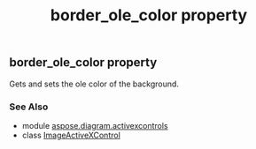 ﻿---
title: border_ole_color property
second_title: Aspose.Diagram for Python via .NET API References
description: 
type: docs
weight: 40
url: /python-net/aspose.diagram.activexcontrols/imageactivexcontrol/border_ole_color/
is_root: false
---

## border_ole_color property


Gets and sets the ole color of the background.

### See Also
* module [aspose.diagram.activexcontrols](../../)
* class [ImageActiveXControl](/diagram/python-net/aspose.diagram.activexcontrols/imageactivexcontrol)
